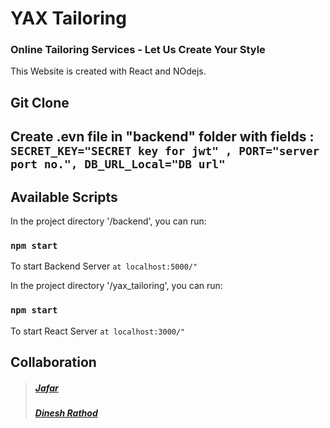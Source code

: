 # YAX Tailoring
### Online Tailoring Services - Let Us Create Your Style
This Website is created with React and NOdejs.

## Git Clone
## Create .evn file in "backend" folder with fields : `SECRET_KEY="SECRET key for jwt" , PORT="server port no.", DB_URL_Local="DB url"`

## Available Scripts 

In the project directory '/backend', you can run:
### `npm start`
To start Backend Server `at localhost:5000/"`


In the project directory '/yax_tailoring', you can run:
### `npm start`
To start React Server `at localhost:3000/"`


## Collaboration
>#####  [Jafar](https://github.com/jafar-b)
>##### [Dinesh Rathod](https://github.com/codewithdinesh)
